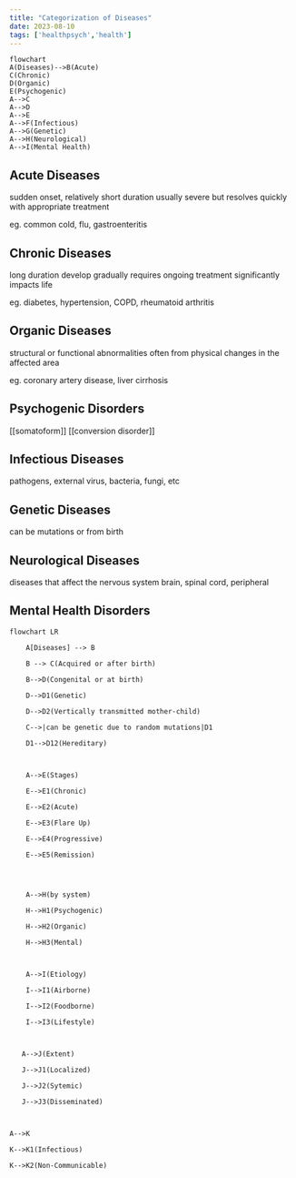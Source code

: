 ```yaml
---
title: "Categorization of Diseases"
date: 2023-08-10
tags: ['healthpsych','health']
---
```


```mermaid
flowchart
A(Diseases)-->B(Acute)
C(Chronic)
D(Organic)
E(Psychogenic)
A-->C
A-->D
A-->E
A-->F(Infectious)
A-->G(Genetic)
A-->H(Neurological)
A-->I(Mental Health)
```

## Acute Diseases
sudden onset, relatively short duration
usually severe but resolves quickly with appropriate treatment

eg. common cold, flu, gastroenteritis 

## Chronic Diseases
long duration
develop gradually
requires ongoing treatment
significantly impacts life 

eg. diabetes, hypertension, COPD, rheumatoid arthritis

## Organic Diseases
structural or functional abnormalities 
often from physical changes in the affected area

eg. coronary artery disease, liver cirrhosis

## Psychogenic Disorders
[[somatoform]]
[[conversion disorder]]

## Infectious Diseases
pathogens, external 
virus, bacteria, fungi, etc

## Genetic Diseases
can be mutations or from birth

## Neurological Diseases
diseases that affect the nervous system
brain, spinal cord, peripheral

## Mental Health Disorders



```mermaid
flowchart LR

    A[Diseases] --> B

    B --> C(Acquired or after birth)

    B-->D(Congenital or at birth)

    D-->D1(Genetic)

    D-->D2(Vertically transmitted mother-child)

    C-->|can be genetic due to random mutations|D1

    D1-->D12(Hereditary)

  

    A-->E(Stages)

    E-->E1(Chronic)

    E-->E2(Acute)

    E-->E3(Flare Up)

    E-->E4(Progressive)

    E-->E5(Remission)

  
  

    A-->H(by system)

    H-->H1(Psychogenic)

    H-->H2(Organic)

    H-->H3(Mental)

  

    A-->I(Etiology)

    I-->I1(Airborne)

    I-->I2(Foodborne)

    I-->I3(Lifestyle)

  

   A-->J(Extent)

   J-->J1(Localized)

   J-->J2(Sytemic)

   J-->J3(Disseminated)

  

A-->K

K-->K1(Infectious)

K-->K2(Non-Communicable)
```
